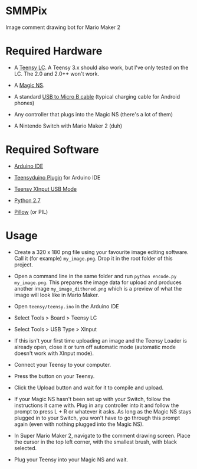 # SMMPix
Image comment drawing bot for Mario Maker 2

Required Hardware
=================

- A [Teensy LC](https://www.pjrc.com/teensy/teensyLC.html). A Teensy 3.x should also work, but I've only tested on the LC. The 2.0 and 2.0++ won't work.

- A [Magic NS](https://www.amazon.com/Mayflash-Magic-NS-Wireless-Controller-Nintendo/dp/B079B5KHWQ/ref=sr_1_1).

- A standard [USB to Micro B cable](https://www.amazon.com/AmazonBasics-Double-Braided-Nylon-Charger/dp/B074VM7J6B/ref=sr_1_1) (typical charging cable for Android phones)

- Any controller that plugs into the Magic NS (there's a lot of them)

- A Nintendo Switch with Mario Maker 2 (duh)

Required Software
==============

- [Arduino IDE](https://www.arduino.cc/en/main/software)

- [Teensyduino Plugin](https://www.pjrc.com/teensy/td_download.html) for Arduino IDE

- [Teensy XInput USB Mode](https://github.com/dmadison/ArduinoXInput_Teensy)

- [Python 2.7](https://www.python.org/downloads/release/python-2716/)

- [Pillow](https://pillow.readthedocs.io/en/stable/installation.html#basic-installation) (or PIL)

Usage
=====

- Create a 320 x 180 png file using your favourite image editing software. Call it (for example) `my_image.png`. Drop it in the root folder of this project.

- Open a command line in the same folder and run `python encode.py my_image.png`. This prepares the image data for upload and produces another image `my_image_dithered.png` which is a preview of what the image will look like in Mario Maker.

- Open `teensy/teensy.ino` in the Arduino IDE

- Select Tools > Board > Teensy LC

- Select Tools > USB Type > XInput

- If this isn't your first time uploading an image and the Teensy Loader is already open, close it or turn off automatic mode (automatic mode doesn't work with XInput mode).

- Connect your Teensy to your computer.

- Press the button on your Teensy.

- Click the Upload button and wait for it to compile and upload.

- If your Magic NS hasn't been set up with your Switch, follow the instructions it came with. Plug in any controller into it and follow the prompt to press L + R or whatever it asks. As long as the Magic NS stays plugged in to your Switch, you won't have to go through this prompt again (even with nothing plugged into the Magic NS).

- In Super Mario Maker 2, navigate to the comment drawing screen. Place the cursor in the top left corner, with the smallest brush, with black selected.

- Plug your Teensy into your Magic NS and wait.